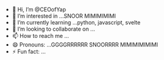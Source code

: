 - 👋 Hi, I’m @CEOofYap
- 👀 I’m interested in ...SNOOR MIMIMIMIMI
- 🌱 I’m currently learning ...python, javascript, svelte
- 💞️ I’m looking to collaborate on ...
- 📫 How to reach me ...
- 😄 Pronouns: ...GGGGRRRRRR SNOORRRR MIMIMIMIMIMI
- ⚡ Fun fact: ...

<!---
CEOofYap/CEOofYap is a ✨ special ✨ repository because its `README.md` (this file) appears on your GitHub profile.
You can click the Preview link to take a look at your changes.
--->
